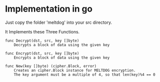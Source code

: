 # Implementation in go

Just copy the folder 'meltdog' into your src directory.

It Implements these Three Functions.

```
func Decrypt(dst, src, key []byte)
    Decrypts a block of data using the given key

func Encrypt(dst, src, key []byte)
    Encrypts a block of data using the given key

func New(key []byte) (cipher.Block, error)
    Creates an cipher.Block instance for MELTDOG encryption.
    The key argument must be a multiple of 4, so that len(key)%4 == 0
```

